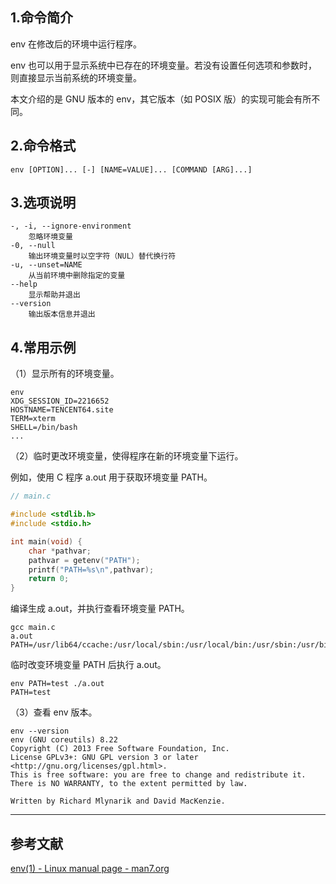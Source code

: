 ## 1.命令简介
env 在修改后的环境中运行程序。

env 也可以用于显示系统中已存在的环境变量。若没有设置任何选项和参数时，则直接显示当前系统的环境变量。

本文介绍的是 GNU 版本的 env，其它版本（如 POSIX 版）的实现可能会有所不同。

## 2.命令格式
```
env [OPTION]... [-] [NAME=VALUE]... [COMMAND [ARG]...]
```

## 3.选项说明
```
-, -i, --ignore-environment
	忽略环境变量
-0, --null
	输出环境变量时以空字符（NUL）替代换行符
-u, --unset=NAME
	从当前环境中删除指定的变量
--help
    显示帮助并退出 
--version
    输出版本信息并退出 
```

## 4.常用示例
（1）显示所有的环境变量。
```shell
env
XDG_SESSION_ID=2216652
HOSTNAME=TENCENT64.site
TERM=xterm
SHELL=/bin/bash
...
```
（2）临时更改环境变量，使得程序在新的环境变量下运行。

例如，使用 C 程序 a.out 用于获取环境变量 PATH。
```c
// main.c

#include <stdlib.h>
#include <stdio.h>

int main(void) {
    char *pathvar;
    pathvar = getenv("PATH");
    printf("PATH=%s\n",pathvar);
    return 0;
}
```
编译生成 a.out，并执行查看环境变量 PATH。
```
gcc main.c
a.out
PATH=/usr/lib64/ccache:/usr/local/sbin:/usr/local/bin:/usr/sbin:/usr/bin:/root/bin
```
临时改变环境变量 PATH 后执行 a.out。
```
env PATH=test ./a.out
PATH=test
```

（3）查看 env 版本。
```shell
env --version
env (GNU coreutils) 8.22
Copyright (C) 2013 Free Software Foundation, Inc.
License GPLv3+: GNU GPL version 3 or later <http://gnu.org/licenses/gpl.html>.
This is free software: you are free to change and redistribute it.
There is NO WARRANTY, to the extent permitted by law.

Written by Richard Mlynarik and David MacKenzie.
```

---
## 参考文献
[env(1) - Linux manual page - man7.org](https://man7.org/linux/man-pages/man1/env.1.html)

<Vssue title="env" />